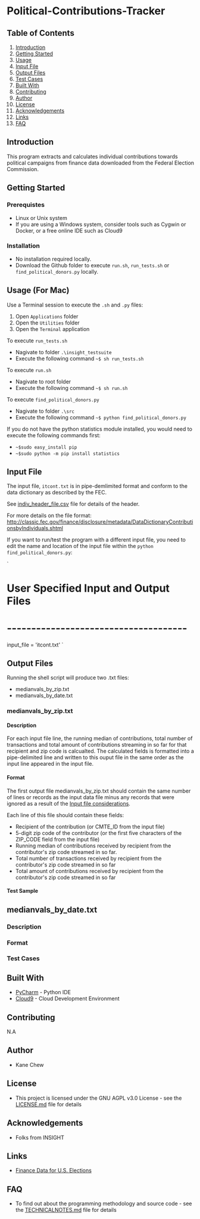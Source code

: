 # Political-Contributions-Tracker

## Table of Contents
1. [Introduction](README.md#introduction)
2. [Getting Started](README.md#getting-started)
3. [Usage](README.md#usage)
4. [Input File](README.md#input-file)
5. [Output Files](README.md#output-files)
6. [Test Cases](README.md#test-cases)
7. [Built With](README.md#built-with)
8. [Contributing](README.md#contributing)
9. [Author](README.md#author)
10. [License](README.md#license)
11. [Acknowledgements](README.md#acknowledgements)
11. [Links](README.md#links)
11. [FAQ](README.md#faq)

## Introduction
This program extracts and calculates individual contributions towards political campaigns from finance data downloaded from the Federal Election Commission.

## Getting Started

### Prerequistes

* Linux or Unix system
* If you are using a Windows system, consider tools such as Cygwin or Docker, or a free online IDE such as Cloud9

### Installation

* No installation required locally.
* Download the Github folder to execute `run.sh`, `run_tests.sh` or `find_political_donors.py` locally.

## Usage (For Mac)

Use a Terminal session to execute the `.sh` and `.py` files:

1. Open `Applications` folder
2. Open the `Utilities` folder
3. Open the `Terminal` application

To execute `run_tests.sh`
* Nagivate to folder `.\insight_testsuite`
* Execute the following command `~$ sh run_tests.sh`

To execute `run.sh`
* Nagivate to root folder
* Execute the following command `~$ sh run.sh`

To execute `find_political_donors.py`
* Nagivate to folder `.\src`
* Execute the following command `~$ python find_political_donors.py`

If you do not have the python statistics module installed, you would need to execute the following commands first:
* `~$sudo easy_install pip`
* `~$sudo python -m pip install statistics`

## Input File
The input file, `itcont.txt` is in pipe-demlimited format and conform to the data dictionary as described by the FEC.

See [indiv_header_file.csv](indiv_header_file.csv) file for details of the header.

For more details on the file format:
http://classic.fec.gov/finance/disclosure/metadata/DataDictionaryContributionsbyIndividuals.shtml

If you want to run/test the program with a different input file, you need to edit the name and location of the input file within the `python find_political_donors.py`:

`
# User Specified Input and Output Files
# -------------------------------------
input_file      = 'itcont.txt'
`

## Output Files
Running the shell script will produce two .txt files:

* medianvals_by_zip.txt
* medianvals_by_date.txt

### medianvals_by_zip.txt

#### Description
For each input file line, the running median of contributions, total number of transactions and total amount of contributions streaming in so far for that recipient and zip code is calcualted. The calculated fields is formatted into a pipe-delimited line and written to this ouput file in the same order as the input line appeared in the input file.

#### Format
The first output file medianvals_by_zip.txt should contain the same number of lines or records as the input data file minus any records that were ignored as a result of the [Input file considerations](TECHNICALNOTES.md#input-file-considerations).

Each line of this file should contain these fields:
* Recipient of the contribution (or CMTE_ID from the input file)
* 5-digit zip code of the contributor (or the first five characters of the ZIP_CODE field from the input file)
* Running median of contributions received by recipient from the contributor's zip code streamed in so far. 
* Total number of transactions received by recipient from the contributor's zip code streamed in so far
* Total amount of contributions received by recipient from the contributor's zip code streamed in so far

#### Test Sample

## medianvals_by_date.txt

### Description

### Format

### Test Cases


## Built With

* [PyCharm](https://www.jetbrains.com/pycharm/) - Python IDE
* [Cloud9](https://c9.io/) - Cloud Development Environment

## Contributing

N.A

## Author

* Kane Chew

## License

* This project is licensed under the GNU AGPL v3.0 License - see the [LICENSE.md](LICENSE) file for details

## Acknowledgements

* Folks from INSIGHT

## Links

* [Finance Data for U.S. Elections](http://classic.fec.gov/finance/disclosure/ftpdet.shtml)

## FAQ

* To find out about the programming methodology and source code - see the [TECHNICALNOTES.md](TECHNICALNOTES.md) file for details


